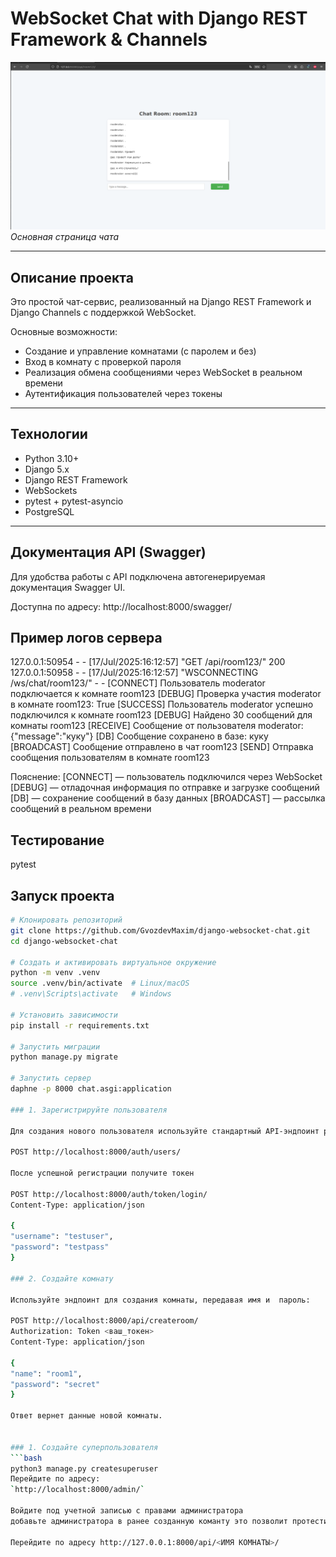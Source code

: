 # WebSocket Chat with Django REST Framework & Channels

![Chat screenshot](./screenshots/chat_main.png)  
*Основная страница чата*

---

## Описание проекта

Это простой чат-сервис, реализованный на Django REST Framework и Django Channels с поддержкой WebSocket.  

Основные возможности:
- Создание и управление комнатами (с паролем и без)
- Вход в комнату с проверкой пароля
- Реализация обмена сообщениями через WebSocket в реальном времени
- Аутентификация пользователей через токены

---

## Технологии

- Python 3.10+
- Django 5.x
- Django REST Framework
- WebSockets
- pytest + pytest-asyncio
- PostgreSQL 


---

## Документация API (Swagger)

Для удобства работы с API подключена автогенерируемая документация Swagger UI.

Доступна по адресу: http://localhost:8000/swagger/

## Пример логов сервера
127.0.0.1:50954 - - [17/Jul/2025:16:12:57] "GET /api/room123/" 200
127.0.0.1:50958 - - [17/Jul/2025:16:12:57] "WSCONNECTING /ws/chat/room123/" - -
[CONNECT] Пользователь moderator подключается к комнате room123
[DEBUG] Проверка участия moderator в комнате room123: True
[SUCCESS] Пользователь moderator успешно подключился к комнате room123
[DEBUG] Найдено 30 сообщений для комнаты room123
[RECEIVE] Сообщение от пользователя moderator: {"message":"куку"}
[DB] Сообщение сохранено в базе: куку
[BROADCAST] Сообщение отправлено в чат room123
[SEND] Отправка сообщения пользователям в комнате room123


Пояснение:
[CONNECT] — пользователь подключился через WebSocket
[DEBUG] — отладочная информация по отправке и загрузке сообщений
[DB] — сохранение сообщений в базу данных
[BROADCAST] — рассылка сообщений в реальном времени

##  Тестирование
pytest
## Запуск проекта

```bash
# Клонировать репозиторий
git clone https://github.com/GvozdevMaxim/django-websocket-chat.git
cd django-websocket-chat

# Создать и активировать виртуальное окружение
python -m venv .venv
source .venv/bin/activate  # Linux/macOS
# .venv\Scripts\activate   # Windows

# Установить зависимости
pip install -r requirements.txt

# Запустить миграции
python manage.py migrate

# Запустить сервер
daphne -p 8000 chat.asgi:application

### 1. Зарегистрируйте пользователя

Для создания нового пользователя используйте стандартный API-эндпоинт регистрации:  

POST http://localhost:8000/auth/users/

После успешной регистрации получите токен

POST http://localhost:8000/auth/token/login/
Content-Type: application/json

{
"username": "testuser",
"password": "testpass"
}

### 2. Создайте комнату

Используйте эндпоинт для создания комнаты, передавая имя и  пароль:  

POST http://localhost:8000/api/createroom/
Authorization: Token <ваш_токен>
Content-Type: application/json

{
"name": "room1",
"password": "secret"
}

Ответ вернет данные новой комнаты.


### 1. Создайте суперпользователя
```bash
python3 manage.py createsuperuser
Перейдите по адресу:  
`http://localhost:8000/admin/`  

Войдите под учетной записью с правами администратора 
добавьте администратора в ранее созданную команту это позволит протестировать чат прямо из браузера.

Перейдите по адресу http://127.0.0.1:8000/api/<ИМЯ КОМНАТЫ>/
